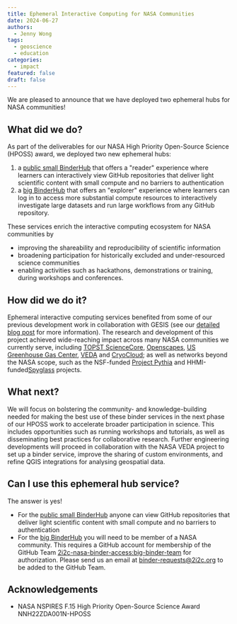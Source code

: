 ```yaml
---
title: Ephemeral Interactive Computing for NASA Communities
date: 2024-06-27
authors:
  - Jenny Wong
tags:
  - geoscience
  - education
categories:
  - impact
featured: false
draft: false
---
```


We are pleased to announce that we have deployed two ephemeral hubs for NASA communities!

## What did we do?

As part of the deliverables for our NASA High Priority Open-Source Science (HPOSS) award, we deployed two new ephemeral hubs:

1. a [public small BinderHub](https://binder.opensci.2i2c.cloud/) that offers a "reader" experience where learners can interactively view GitHub repositories that deliver light scientific content with small compute and no barriers to authentication
1. a [big BinderHub](https://hub.big.binder.opensci.2i2c.cloud/) that offers an "explorer" experience where learners can log in to access more substantial compute resources to interactively investigate large datasets and run large workflows from any GitHub repository.

These services enrich the interactive computing ecosystem for NASA communities by

- improving the shareability and reproducibility of scientific information
- broadening participation for historically excluded and under-resourced science communities
- enabling activities such as hackathons, demonstrations or training, during workshops and conferences.

## How did we do it?

Ephemeral interactive computing services benefited from some of our previous development work in collaboration with GESIS (see our [detailed blog post](/blog/2024/jupyterhub-binderhub-gesis/index) for more information). The research and development of this project achieved wide-reaching impact across many NASA communities we currently serve, including [TOPST ScienceCore](https://www.nasa.gov/centers-and-facilities/marshall/nasa-boosts-open-science-through-innovative-training/), [Openscapes](/blog/2024/openscapes-sbg-workshop), [US Greenhouse Gas Center](/blog/2024/ghg-summer-school), [VEDA](https://www.earthdata.nasa.gov/esds/veda) and [CryoCloud](https://cryointhecloud.com/); as well as networks beyond the NASA scope, such as the NSF-funded [Project Pythia](https://projectpythia.org/) and HHMI-funded[Spyglass](https://lorenfranklab.github.io/spyglass/latest/) projects.

## What next?

We will focus on bolstering the community- and knowledge-building needed for making the best use of these binder services in the next phase of our HPOSS work to accelerate broader participation in science. This includes opportunities such as running workshops and tutorials, as well as disseminating best practices for collaborative research. Further engineering developments will proceed in collaboration with the NASA VEDA project to set up a binder service, improve the sharing of custom environments, and refine QGIS integrations for analysing geospatial data.

## Can I use this ephemeral hub service?

The answer is yes!

- For the [public small BinderHub](https://binder.opensci.2i2c.cloud/) anyone can view GitHub repositories that deliver light scientific content with small compute and no barriers to authentication
- For the [big BinderHub](https://hub.big.binder.opensci.2i2c.cloud/) you will need to be member of a NASA community. This requires a GitHub account for membership of the GitHub Team [2i2c-nasa-binder-access:big-binder-team](https://github.com/orgs/2i2c-nasa-binder-access/teams/big-binder-team) for authorization. Please send us an email at [binder-requests@2i2c.org](mailto:binder-requests@2i2c.org) to be added to the GitHub Team.

## Acknowledgements

- NASA NSPIRES F.15 High Priority Open-Source Science Award NNH22ZDA001N-HPOSS
